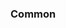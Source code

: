 <!-- Space: Projects -->
<!-- Parent: KubeadmMultipass -->
<!-- Title: Examples KubeadmMultipass -->
<!-- Label: Examples -->
<!-- Include: ./../disclaimer.md -->
<!-- Include: ac:toc -->

### Common
